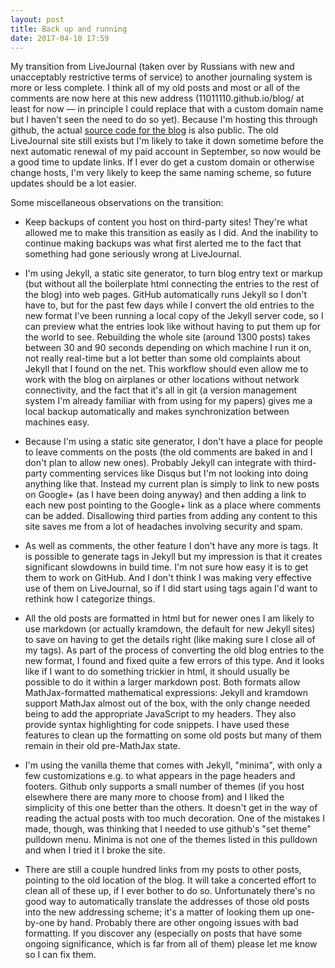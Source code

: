 ```yaml
---
layout: post
title: Back up and running
date: 2017-04-10 17:59
---
```

My transition from LiveJournal (taken over by Russians with new and unacceptably restrictive terms of service) to another journaling system is more or less complete. I think all of my old posts and most or all of the comments are now here at this new address (11011110.github.io/blog/ at least for now — in principle I could replace that with a custom domain name but I haven't seen the need to do so yet). Because I'm hosting this through github, the actual [source code for the blog](https://github.com/11011110/blog) is also public. The old LiveJournal site still exists but I'm likely to take it down sometime before the next automatic renewal of my paid account in September, so now would be a good time to update links. If I ever do get a custom domain or otherwise change hosts, I'm very likely to keep the same naming scheme, so future updates should be a lot easier.

Some miscellaneous observations on the transition:

* Keep backups of content you host on third-party sites! They're what allowed me to make this transition as easily as I did. And the inability to continue making backups was what first alerted me to the fact that something had gone seriously wrong at LiveJournal.

* I'm using Jekyll, a static site generator, to turn blog entry text or markup (but without all the boilerplate html connecting the entries to the rest of the blog) into web pages. GitHub automatically runs Jekyll so I don't have to, but for the past few days while I convert the old entries to the new format I've been running a local copy of the Jekyll server code, so I can preview what the entries look like without having to put them up for the world to see. Rebuilding the whole site (around 1300 posts) takes between 30 and 90 seconds depending on which machine I run it on, not really real-time but a lot better than some old complaints about Jekyll that I found on the net. This workflow should even allow me to work with the blog on airplanes or other locations without network connectivity, and the fact that it's all in git (a version management system I'm already familiar with from using for my papers) gives me a local backup automatically and makes synchronization between machines easy.

* Because I'm using a static site generator, I don't have a place for people to leave comments on the posts (the old comments are baked in and I don't plan to allow new ones). Probably Jekyll can integrate with third-party commenting services like Disqus but I'm not looking into doing anything like that. Instead my current plan is simply to link to new posts on Google+ (as I have been doing anyway) and then adding a link to each new post pointing to the Google+ link as a place where comments can be added. Disallowing third parties from adding any content to this site saves me from a lot of headaches involving security and spam.

* As well as comments, the other feature I don't have any more is tags. It is possible to generate tags in Jekyll but my impression is that it creates significant slowdowns in build time. I'm not sure how easy it is to get them to work on GitHub. And I don't think I was making very effective use of them on LiveJournal, so if I did start using tags again I'd want to rethink how I categorize things.

* All the old posts are formatted in html but for newer ones I am likely to use markdown (or actually kramdown, the default for new Jekyll sites) to save on having to get the details right (like making sure I close all of my tags). As part of the process of converting the old blog entries to the new format, I found and fixed quite a few errors of this type. And it looks like if I want to do something trickier in html, it should usually be possible to do it within a larger markdown post. Both formats allow MathJax-formatted mathematical expressions: Jekyll and kramdown support MathJax almost out of the box, with the only change needed being to add the appropriate JavaScript to my headers. They also provide syntax highlighting for code snippets. I have used these features to clean up the formatting on some old posts but many of them remain in their old pre-MathJax state.

* I'm using the vanilla theme that comes with Jekyll, "minima", with only a few customizations e.g. to what appears in the page headers and footers. Github only supports a small number of themes (if you host elsewhere there are many more to choose from) and I liked the simplicity of this one better than the others. It doesn't get in the way of reading the actual posts with too much decoration. One of the mistakes I made, though, was thinking that I needed to use github's "set theme" pulldown menu. Minima is not one of the themes listed in this pulldown and when I tried it I broke the site.

* There are still a couple hundred links from my posts to other posts, pointing to the old location of the blog. It will take a concerted effort to clean all of these up, if I ever bother to do so. Unfortunately there's no good way to automatically translate the addresses of those old posts into the new addressing scheme; it's a matter of looking them up one-by-one by hand. Probably there are other ongoing issues with bad formatting. If you discover any (especially on posts that have some ongoing significance, which is far from all of them) please let me know so I can fix them.
